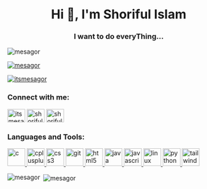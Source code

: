 <h1 align="center">Hi 👋, I'm Shoriful Islam</h1>
<h3 align="center">I want to do everyThing...</h3>

<p align="left"> <img src="https://komarev.com/ghpvc/?username=mesagor&label=Profile%20views&color=0e75b6&style=flat" alt="mesagor" /> </p>

<p align="left"> <a href="https://github.com/ryo-ma/github-profile-trophy"><img src="https://github-profile-trophy.vercel.app/?username=mesagor" alt="mesagor" /></a> </p>

<p align="left"> <a href="https://twitter.com/itsmesagor" target="blank"><img src="https://img.shields.io/twitter/follow/itsmesagor?logo=twitter&style=for-the-badge" alt="itsmesagor" /></a> </p>

<h3 align="left">Connect with me:</h3>
<p align="left">
<a href="https://twitter.com/itsmesagor" target="blank"><img align="center" src="https://cdn.jsdelivr.net/npm/simple-icons@3.0.1/icons/twitter.svg" alt="itsmesagor" height="30" width="40" /></a>
<a href="https://linkedin.com/in/shoriful islam" target="blank"><img align="center" src="https://cdn.jsdelivr.net/npm/simple-icons@3.0.1/icons/linkedin.svg" alt="shoriful islam" height="30" width="40" /></a>
<a href="https://codeforces.com/profile/shoriful_islam" target="blank"><img align="center" src="https://cdn.jsdelivr.net/npm/simple-icons@3.0.1/icons/codeforces.svg" alt="shoriful_islam" height="30" width="40" /></a>
</p>

<h3 align="left">Languages and Tools:</h3>
<p align="left"> <a href="https://www.cprogramming.com/" target="_blank"> <img src="https://devicons.github.io/devicon/devicon.git/icons/c/c-original.svg" alt="c" width="40" height="40"/> </a> <a href="https://www.w3schools.com/cpp/" target="_blank"> <img src="https://devicons.github.io/devicon/devicon.git/icons/cplusplus/cplusplus-original.svg" alt="cplusplus" width="40" height="40"/> </a> <a href="https://www.w3schools.com/css/" target="_blank"> <img src="https://devicons.github.io/devicon/devicon.git/icons/css3/css3-original-wordmark.svg" alt="css3" width="40" height="40"/> </a> <a href="https://git-scm.com/" target="_blank"> <img src="https://www.vectorlogo.zone/logos/git-scm/git-scm-icon.svg" alt="git" width="40" height="40"/> </a> <a href="https://www.w3.org/html/" target="_blank"> <img src="https://devicons.github.io/devicon/devicon.git/icons/html5/html5-original-wordmark.svg" alt="html5" width="40" height="40"/> </a> <a href="https://www.java.com" target="_blank"> <img src="https://devicons.github.io/devicon/devicon.git/icons/java/java-original-wordmark.svg" alt="java" width="40" height="40"/> </a> <a href="https://developer.mozilla.org/en-US/docs/Web/JavaScript" target="_blank"> <img src="https://devicons.github.io/devicon/devicon.git/icons/javascript/javascript-original.svg" alt="javascript" width="40" height="40"/> </a> <a href="https://www.linux.org/" target="_blank"> <img src="https://devicons.github.io/devicon/devicon.git/icons/linux/linux-original.svg" alt="linux" width="40" height="40"/> </a> <a href="https://www.python.org" target="_blank"> <img src="https://devicons.github.io/devicon/devicon.git/icons/python/python-original.svg" alt="python" width="40" height="40"/> </a> <a href="https://tailwindcss.com/" target="_blank"> <img src="https://www.vectorlogo.zone/logos/tailwindcss/tailwindcss-icon.svg" alt="tailwind" width="40" height="40"/> </a> </p>

<p><img align="left" src="https://github-readme-stats.vercel.app/api/top-langs?username=mesagor&show_icons=true&locale=en&layout=compact" alt="mesagor" /></p>

<p>&nbsp;<img align="center" src="https://github-readme-stats.vercel.app/api?username=mesagor&show_icons=true&locale=en" alt="mesagor" /></p>

